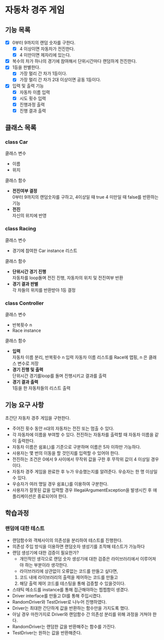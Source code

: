 # 자동차 경주 게임

## 기능 목록
- [x] 0부터 9까지의 랜덤 숫자를 구한다.
  - [x] 4 이상이면 자동차가 전진한다.
  - [x] 4 미만이면 제자리에 있는다.
- [x] 복수의 차가 하나의 경기에 참여해서 단위시간마다 랜덤하게 전진한다. 
- [x] 1등을 판별한다.
  - [x] 가장 멀리 간 차가 1등이다.
  - [x] 가장 멀리 간 차가 2대 이상이면 공동 1등이다.
- [x] 입력 및 출력 기능 
  - [x] 자동차 이름 입력
  - [x] 시도 횟수 입력
  - [x] 진행과정 출력
  - [x] 진행 결과 출력

## 클래스 목록
### class Car

클래스 변수
- 이름
- 위치

클래스 함수
- **전진여부 결정**
<br>0부터 9까지의 랜덤숫자를 구하고, 4이상일 때 true 4 미만일 때 false를 반환하는 기능
- **전진**
<br>자신의 위치에 반영


### class Racing

클래스 변수
- 경기에 참여한 Car instance 리스트

클래스 함수
- **단위시간 경기 진행**
<br>자동차를 loop돌며 전진 진행, 자동차의 위치 및 전진여부 반환
- **경기 결과 판별**
<br>각 차들의 위치를 반환받아 1등 결정

### class Controller

클래스 변수
- 반복횟수 n
- Race instance
  
클래스 함수
- **입력**
<br>자동차 이름 분리, 반복횟수 n 입력 자동차 이름 리스트를 Race에 맵핑, n 은 클래스 변수로 저장
- **경기 진행 및 출력**
<br>단위시간 경기를loop를 돌며 진행시키고 결과를 출력
- **경기 결과 출력**
<br>1등을 한 자동차들의 리스트 출력

## 기능 요구 사항
초간단 자동차 경주 게임을 구현한다.

- 주어진 횟수 동안 n대의 자동차는 전진 또는 멈출 수 있다.
- 각 자동차에 이름을 부여할 수 있다. 전진하는 자동차를 출력할 때 자동차 이름을 같이 출력한다.
- 자동차 이름은 쉼표(,)를 기준으로 구분하며 이름은 5자 이하만 가능하다.
- 사용자는 몇 번의 이동을 할 것인지를 입력할 수 있어야 한다.
- 전진하는 조건은 0에서 9 사이에서 무작위 값을 구한 후 무작위 값이 4 이상일 경우이다.
- 자동차 경주 게임을 완료한 후 누가 우승했는지를 알려준다. 우승자는 한 명 이상일 수 있다.
- 우승자가 여러 명일 경우 쉼표(,)를 이용하여 구분한다.
- 사용자가 잘못된 값을 입력할 경우 IllegalArgumentException을 발생시킨 후 애플리케이션은 종료되어야 한다.

## 학습과정

### 랜덤에 대한 테스트
- 랜덤함수와 객체사이의 의존성을 분리하여 테스트를 진행한다.
- 의존성 주입 방식을 이용하면 랜덤숫자 생성기를 조작해 테스트가 가능하다
- 랜덤 생성기에 대한 검증이 필요한가? 
  - 개인적인 생각으로 랜덤 숫자 생성기에 대한 검증은 라이브러리에서 이루어져야 하는 부분이라 생각한다.
  - 라이브러리에 상관없이 오류없는 코드를 만들고 싶다면, 
  1. 코드 내에 라이브러리의 출력을 제어하는 코드를 만들고
  2. 해당 출력 제어 코드를 테스팅을 통해 검증할 수 있을것이다.
- 스태틱 메소드를 instance를 통해 접근해야하는 찝찝함이 생겼다.
- Driver interface를 만들고 DI를 통해 주입시켰다.
- RandomDriver와 TestDriver로 나누어 진행하였다.
- Driver는 최대한 간단하게 값을 반환하는 함수만을 가지도록 했다.
- 아닐 경우 마찬가지로 Driver와 랜덤함수 간 의존성 분리를 위해 과정을 거쳐야 한다.
- RandomDriver는 랜덤한 값을 반환해주는 함수를 가진다.
- TestDriver는 원하는 값을 반환해준다.
